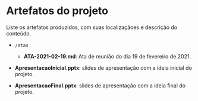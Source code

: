 # Artefatos do projeto

Liste os artefatos produzidos, com suas localizaçãoes e descrição do conteúdo.

- `/atas`

  - **ATA-2021-02-19.md**: Ata de reunião do dia 19 de fevereiro de 2021.

- **ApresentacaoInicial.pptx**: slides de apresentação com a ideia inicial do projeto.

- **ApresentacaoFinal.pptx**: slides de apresentação com a ideia final do projeto.
